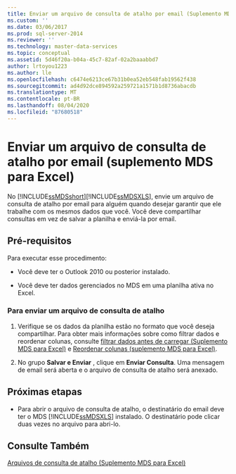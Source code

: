 ```yaml
---
title: Enviar um arquivo de consulta de atalho por email (Suplemento MDS para Excel) | Microsoft Docs
ms.custom: ''
ms.date: 03/06/2017
ms.prod: sql-server-2014
ms.reviewer: ''
ms.technology: master-data-services
ms.topic: conceptual
ms.assetid: 5d46f20a-b04a-45c7-82af-02a2baaabbd7
author: lrtoyou1223
ms.author: lle
ms.openlocfilehash: c6474e6213ce67b31b0ea52eb548fab19562f438
ms.sourcegitcommit: ad4d92dce894592a259721a1571b1d8736abacdb
ms.translationtype: MT
ms.contentlocale: pt-BR
ms.lasthandoff: 08/04/2020
ms.locfileid: "87680518"
---
```

# <a name="email-a-shortcut-query-file-mds-add-in-for-excel"></a>Enviar um arquivo de consulta de atalho por email (suplemento MDS para Excel)
  No [!INCLUDE[ssMDSshort](../../includes/ssmdsshort-md.md)][!INCLUDE[ssMDSXLS](../../includes/ssmdsxls-md.md)], envie um arquivo de consulta de atalho por email para alguém quando desejar garantir que ele trabalhe com os mesmos dados que você. Você deve compartilhar consultas em vez de salvar a planilha e enviá-la por email.  
  
## <a name="prerequisites"></a>Pré-requisitos  
 Para executar esse procedimento:  
  
-   Você deve ter o Outlook 2010 ou posterior instalado.  
  
-   Você deve ter dados gerenciados no MDS em uma planilha ativa no Excel.  
  
### <a name="to-send-a-shortcut-query-file"></a>Para enviar um arquivo de consulta de atalho  
  
1.  Verifique se os dados da planilha estão no formato que você deseja compartilhar. Para obter mais informações sobre como filtrar dados e reordenar colunas, consulte [filtrar dados antes de carregar &#40;Suplemento MDS para Excel&#41;](filter-data-before-exporting-mds-add-in-for-excel.md) e [Reordenar colunas &#40;suplemento MDS para Excel&#41;](reorder-columns-mds-add-in-for-excel.md).  
  
2.  No grupo **Salvar e Enviar** , clique em **Enviar Consulta**. Uma mensagem de email será aberta e o arquivo de consulta de atalho será anexado.  
  
## <a name="next-steps"></a>Próximas etapas  
  
-   Para abrir o arquivo de consulta de atalho, o destinatário do email deve ter o MDS [!INCLUDE[ssMDSXLS](../../includes/ssmdsxls-md.md)] instalado. O destinatário pode clicar duas vezes no arquivo para abri-lo.  
  
## <a name="see-also"></a>Consulte Também  
 [Arquivos de consulta de atalho &#40;Suplemento MDS para Excel&#41;](shortcut-query-files-mds-add-in-for-excel.md)  
  
  

